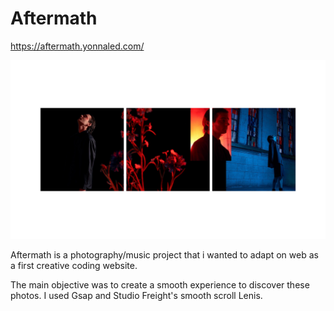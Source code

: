 # Aftermath

https://aftermath.yonnaled.com/

 ![Aftermath Image](./src/assets/photos/thumbnail.png)

Aftermath is a photography/music project that i wanted to adapt on web as a first creative coding website.

The main objective was to create a smooth experience to discover these photos. I used Gsap and Studio Freight's smooth scroll Lenis.